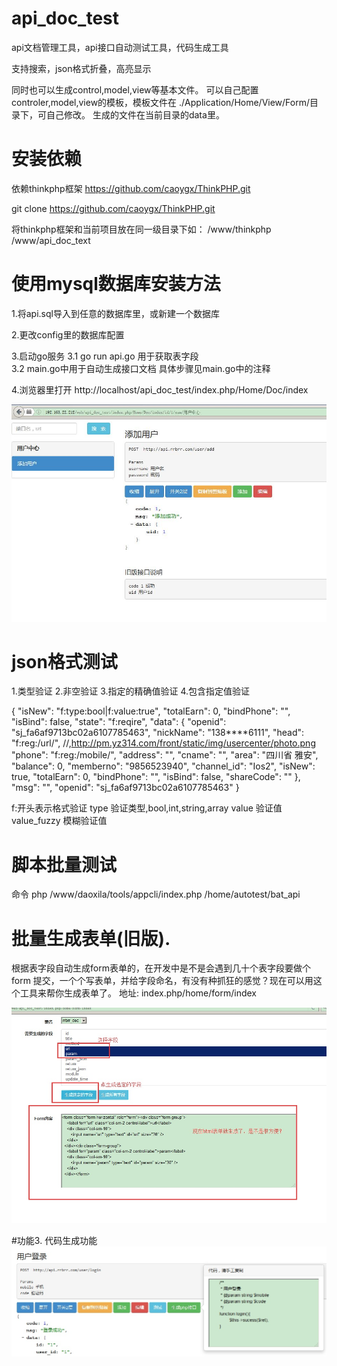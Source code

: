 # api_doc_test
api文档管理工具，api接口自动测试工具，代码生成工具

支持搜索，json格式折叠，高亮显示

同时也可以生成control,model,view等基本文件。
可以自己配置controler,model,view的模板，模板文件在 ./Application/Home/View/Form/目录下，可自己修改。
生成的文件在当前目录的data里。




# 安装依赖
依赖thinkphp框架  https://github.com/caoygx/ThinkPHP.git

git clone https://github.com/caoygx/ThinkPHP.git 

将thinkphp框架和当前项目放在同一级目录下如：
/www/thinkphp
/www/api_doc_text




# 使用mysql数据库安装方法

1.将api.sql导入到任意的数据库里，或新建一个数据库

2.更改config里的数据库配置

3.启动go服务 
  3.1 go run api.go  用于获取表字段  
  3.2 main.go中用于自动生成接口文档 具体步骤见main.go中的注释  




4.浏览器里打开 http://localhost/api_doc_test/index.php/Home/Doc/index

![](https://github.com/caoygx/api_doc_test/blob/master/screenshot1.jpg)


# json格式测试
1.类型验证
2.非空验证
3.指定的精确值验证
4.包含指定值验证

{
    "isNew": "f:type:bool|f:value:true",
    "totalEarn": 0,
    "bindPhone": "",
    "isBind": false,
    "state": "f:reqire",
    "data": {
        "openid": "sj_fa6af9713bc02a6107785463",
        "nickName": "138****6111",
        "head": "f:reg:/url/", //,http://pm.yz314.com/front/static/img/usercenter/photo.png
        "phone": "f:reg:/mobile/",
        "address": "",
        "cname": "",
        "area": "四川省 雅安",
        "balance": 0,
        "memberno": "9856523940",
        "channel_id": "Ios2",
        "isNew": true,
        "totalEarn": 0,
        "bindPhone": "",
        "isBind": false,
        "shareCode": ""
    },
    "msg": "",
    "openid": "sj_fa6af9713bc02a6107785463"
}

f:开头表示格式验证
  type 验证类型,bool,int,string,array
  value 验证值
  value_fuzzy 模糊验证值



# 脚本批量测试
命令
php /www/daoxila/tools/appcli/index.php /home/autotest/bat_api







# 批量生成表单(旧版).
根据表字段自动生成form表单的，在开发中是不是会遇到几十个表字段要做个form 提交，一个个写表单，并给字段命名，有没有种抓狂的感觉？现在可以用这个工具来帮你生成表单了。
地址: index.php/home/form/index

![](https://github.com/caoygx/api_doc_test/blob/master/generate.jpg)




#功能3.
代码生成功能
![](https://github.com/caoygx/api_doc_test/blob/master/code_generate.jpg)





 

